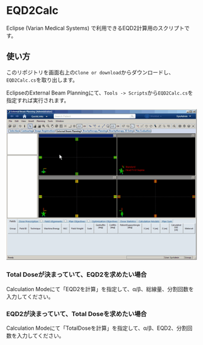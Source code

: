 # EQD2Calc

Eclipse (Varian Medical Systems) で利用できるEQD2計算用のスクリプトです。

## 使い方

このリポジトリを画面右上の`Clone or download`からダウンロードし、`EQD2Calc.cs`を取り出します。

EclipseのExternal Beam Planningにて、`Tools -> Scripts`から`EQD2Calc.cs`を指定すれば実行されます。

![実行画面](img/Demo.gif)

### Total Doseが決まっていて、EQD2を求めたい場合

Calculation Modeにて「EQD2を計算」を指定して、&alpha;/&beta;、総線量、分割回数を入力してください。

### EQD2が決まっていて、Total Doseを求めたい場合

Calculation Modeにて「TotalDoseを計算」を指定して、&alpha;/&beta;、EQD2、分割回数を入力してください。
